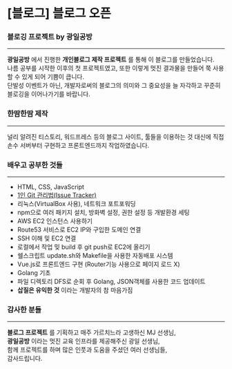 # [블로그] 블로그 오픈

### 블로깅 프로젝트 by 광일공방
___
**광일공방** 에서 진행한 **개인블로그 제작 프로젝트** 를 통해 이 블로그를 만들었습니다.  
나름 공부를 시작한 이후의 첫 프로젝트였고, 또한 이렇게 멋진 결과물을 만들어 쭉 사용할 수 있게 되어 기쁨이 큽니다.  
단발성 이벤트가 아닌, 개발자로써의 블로그의 의미와 그 중요성을 늘 자각하고 꾸준히 블로깅을 이어나가기를 바랍니다.  

### 한땀한땀 제작
___
널리 알려진 티스토리, 워드프레스 등의 블로그 사이트, 툴들을 이용하는 것 대신에 직접 손수 서버부터 구현하고 프론트엔드까지 작업하였습니다.

### 배우고 공부한 것들
___
- HTML, CSS, JavaScript
- [1인 Git 관리법(Issue Tracker)](https://www.huskyhoochu.com/issue-based-version-control-101)
- 리눅스(VirtualBox 사용), 네트워크 포트포워딩
- npm으로 여러 패키지 설치, 방화벽 설정, 권한 설정 등 개발환경 세팅
- AWS EC2 인스턴스 사용하기
- Route53 서비스로 EC2 IP와 구입한 도메인 연결
- SSH 이해 및 EC2 연결
- 로컬에서 작업 밎 build 후 git push로 EC2에 올리기
- 쉘스크립트 update.sh와 Makefile을 사용한 자동배포 시스템
- Vue.js로 프론트엔드 구현 (Router기능 사용으로 페이지 로드 X)
- Golang 기초
- 파일 디렉토리 DFS로 순회 후 Golang, JSON객체를 사용한 코드 업데이트
- **삽질은 유익한 것** 이라는 개발자의 참 마음가짐

### 감사한 분들
___
**블로그 프로젝트** 를 기획하고 매주 가르치느라 고생하신 MJ 선생님,  
**광일공방** 이라는 멋진 교육 인프라를 제공해주신 광일 선생님,  
함께 프로젝트를 하며 많은 인풋과 도움을 주셨던 여러 선생님들,  
감사드립니다.  
